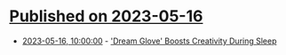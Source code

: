# [Published on 2023-05-16](index.md)

* [2023-05-16, 10:00:00](https://science.slashdot.org/story/23/05/16/047215/dream-glove-boosts-creativity-during-sleep?utm_source=rss1.0mainlinkanon&utm_medium=feed) - ['Dream Glove' Boosts Creativity During Sleep](https://science.slashdot.org/story/23/05/16/047215/dream-glove-boosts-creativity-during-sleep?utm_source=rss1.0mainlinkanon&utm_medium=feed)

